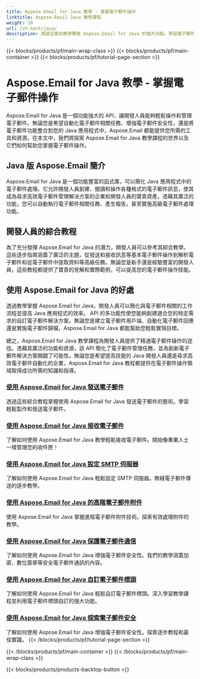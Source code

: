```yaml
---
title: Aspose.Email for Java 教學 - 掌握電子郵件操作
linktitle: Aspose.Email Java 教學課程
weight: 10
url: /zh-hant/java/
description: 透過全面的教學釋放 Aspose.Email for Java 的強大功能。學習電子郵件操作、管理等。
---
```


{{< blocks/products/pf/main-wrap-class >}}
{{< blocks/products/pf/main-container >}}
{{< blocks/products/pf/tutorial-page-section >}}

# Aspose.Email for Java 教學 - 掌握電子郵件操作


Aspose.Email for Java 是一個功能強大的 API，讓開發人員能夠輕鬆操作和管理電子郵件。無論您是希望自動化電子郵件相關任務、增強電子郵件安全性，還是將電子郵件功能整合到您的 Java 應用程式中，Aspose.Email 都能提供您所需的工具和資源。在本文中，我們將探索 Aspose.Email for Java 教學課程的世界以及它們如何幫助您掌握電子郵件操作。

## Java 版 Aspose.Email 簡介

Aspose.Email for Java 是一個功能豐富的函式庫，可以簡化 Java 應用程式中的電子郵件處理。它允許開發人員創建、閱讀和操作各種格式的電子郵件訊息，使其成為尋求高效電子郵件管理解決方案的企業和開發人員的寶貴資產。憑藉其廣泛的功能，您可以自動執行電子郵件相關任務、產生報告，甚至實施高級電子郵件處理功能。

## 開發人員的綜合教程

為了充分發揮 Aspose.Email for Java 的潛力，開發人員可以參考其綜合教學。這些逐步指南涵蓋了廣泛的主題，從發送和接收訊息等基本電子郵件操作到解析電子郵件和從電子郵件中提取資料等高級任務。無論您是新手還是經驗豐富的開發人員，這些教程都提供了寶貴的見解和實際範例，可以提高您的電子郵件操作技能。

## 使用 Aspose.Email for Java 的好處

透過教學掌握 Aspose.Email for Java，開發人員可以簡化與電子郵件相關的工作流程並提高 Java 應用程式的效率。 API 的多功能性使您能夠創建適合您的特定需求的自訂電子郵件解決方案。無論您是建立電子郵件用戶端、自動化電子郵件回應還是實施電子郵件歸檔，Aspose.Email for Java 都能幫助您輕鬆實現目標。

總之，Aspose.Email for Java 教學課程為開發人員提供了精通電子郵件操作的途徑。憑藉其廣泛的功能和資源，該 API 簡化了電子郵件管理任務，並為創新電子郵件解決方案開闢了可能性。無論您是希望提高技能的 Java 開發人員還是尋求高效電子郵件自動化的企業，Aspose.Email for Java 教程都提供在電子郵件操作領域取得成功所需的知識和指導。

### [使用 Aspose.Email for Java 發送電子郵件](./sending-emails/)
透過這些綜合教程掌握使用 Aspose.Email for Java 發送電子郵件的藝術。學習輕鬆製作和發送電子郵件。
### [使用 Aspose.Email for Java 接收電子郵件](./receiving-emails/)
了解如何使用 Aspose.Email for Java 教學輕鬆接收電子郵件。開始像專業人士一樣管理您的收件匣！
### [使用 Aspose.Email for Java 設定 SMTP 伺服器](./configuring-smtp-servers/)
了解如何使用 Aspose.Email for Java 輕鬆設定 SMTP 伺服器。無縫電子郵件傳送的逐步教學。
### [使用 Aspose.Email for Java 的高階電子郵件附件](./advanced-email-attachments/)
使用 Aspose.Email for Java 掌握進階電子郵件附件技術。探索有效處理附件的教學。
### [使用 Aspose.Email for Java 保護電子郵件通信](./securing-email-communications/)
了解如何使用 Aspose.Email for Java 增強電子郵件安全性。我們的教學涵蓋加密、數位簽章等安全電子郵件通訊的內容。
### [使用 Aspose.Email for Java 自訂電子郵件標頭](./customizing-email-headers/)
了解如何使用 Aspose.Email for Java 輕鬆自訂電子郵件標頭。深入學習教學課程並利用電子郵件標頭自訂的強大功能。
### [使用 Aspose.Email for Java 探索電子郵件安全](./exploring-email-security/)
了解如何使用 Aspose.Email for Java 增強電子郵件安全性。探索逐步教程和最佳實踐。
{{< /blocks/products/pf/tutorial-page-section >}}

{{< /blocks/products/pf/main-container >}}
{{< /blocks/products/pf/main-wrap-class >}}

{{< blocks/products/products-backtop-button >}}
